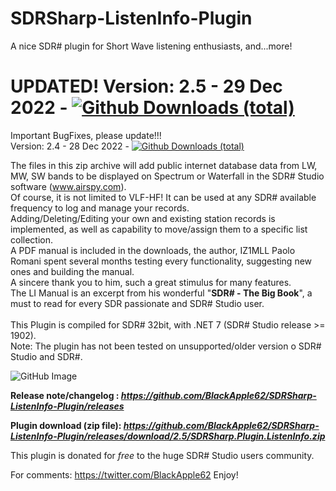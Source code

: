 # SDRSharp-ListenInfo-Plugin
A nice SDR# plugin for Short Wave listening enthusiasts, and...more!
# UPDATED! Version: 2.5 - 29 Dec 2022 - [![Github Downloads (total)](https://img.shields.io/github/downloads/BlackApple62/SDRSharp-ListenInfo-Plugin/2.5/total.svg)]()
Important BugFixes, please update!!!
<br>
Version: 2.4 - 28 Dec 2022 - [![Github Downloads (total)](https://img.shields.io/github/downloads/BlackApple62/SDRSharp-ListenInfo-Plugin/2.4/total.svg)]()

The files in this zip archive will add public internet database data from LW, MW, SW bands to be displayed on Spectrum or Waterfall in the SDR# Studio software (www.airspy.com).
<br>Of course, it is not limited to VLF-HF! It can be used at any SDR# available frequency to log and manage your records.
<br>Adding/Deleting/Editing your own and existing station records is implemented, as well as capability to move/assign them to a specific list collection.
<br>A PDF manual is included in the downloads, the author, IZ1MLL Paolo Romani spent several months testing every functionality, suggesting new ones and building the manual.
<br>A sincere thank you to him, such a great stimulus for many features.
<br>The LI Manual is an excerpt from his wonderful "**SDR# - The Big Book**", a must to read for every SDR passionate and SDR# Studio user.
<br>
<br>
This Plugin is compiled for SDR# 32bit, with .NET 7 (SDR# Studio release >= 1902).
<br>Note: The plugin has not been tested on unsupported/older version o SDR# Studio and SDR#.

![GitHub Image](https://user-images.githubusercontent.com/47506878/209799459-fd241fea-02be-4bf2-abcf-3a68b2a61636.png)

  

**Release note/changelog : _https://github.com/BlackApple62/SDRSharp-ListenInfo-Plugin/releases_**

**Plugin download (zip file): _https://github.com/BlackApple62/SDRSharp-ListenInfo-Plugin/releases/download/2.5/SDRSharp.Plugin.ListenInfo.zip_**

This plugin is donated for *free* to the huge SDR# Studio users community.<br>

For comments: https://twitter.com/BlackApple62
Enjoy!
